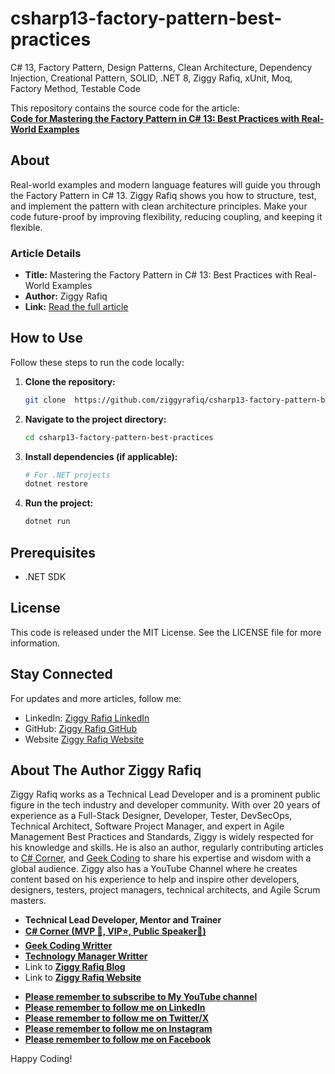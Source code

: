# csharp13-factory-pattern-best-practices
C# 13, Factory Pattern, Design Patterns, Clean Architecture, Dependency Injection, Creational Pattern, SOLID, .NET 8, Ziggy Rafiq, xUnit, Moq, Factory Method, Testable Code

This repository contains the source code for the article:  
**[Code for Mastering the Factory Pattern in C# 13: Best Practices with Real-World Examples](https://www.c-sharpcorner.com/article/mastering-the-factory-pattern-in-c-sharp-13-best-practices-with-real-world-examples/)**  

## About  

Real-world examples and modern language features will guide you through the Factory Pattern in C# 13. Ziggy Rafiq shows you how to structure, test, and implement the pattern with clean architecture principles. Make your code future-proof by improving flexibility, reducing coupling, and keeping it flexible.

### Article Details  

- **Title:** Mastering the Factory Pattern in C# 13: Best Practices with Real-World Examples
- **Author:** Ziggy Rafiq  
- **Link:** [Read the full article](https://www.c-sharpcorner.com/article/mastering-the-factory-pattern-in-c-sharp-13-best-practices-with-real-world-examples/)  

## How to Use  

Follow these steps to run the code locally:  

1. **Clone the repository:**  
   ```bash  
   git clone  https://github.com/ziggyrafiq/csharp13-factory-pattern-best-practices.git 
   ```

2. **Navigate to the project directory:**  
   ```bash  
   cd csharp13-factory-pattern-best-practices
   ```
3. **Install dependencies (if applicable):** 
   ```bash  
   # For .NET projects  
   dotnet restore  
   ```   

4. **Run the project:** 
   ```bash  
   dotnet run  
   ```

## Prerequisites
* .NET SDK

## License
This code is released under the MIT License. See the LICENSE file for more information.

## Stay Connected
For updates and more articles, follow me:

* LinkedIn: [Ziggy Rafiq LinkedIn](https://www.linkedin.com/in/ziggyrafiq/)
* GitHub: [Ziggy Rafiq GitHub](https://github.com/ziggyrafiq)
* Website [Ziggy Rafiq Website](https://ziggyrafiq.com)

## About The Author Ziggy Rafiq

Ziggy Rafiq works as a Technical Lead Developer and is a prominent public figure in the tech industry and developer community. With over 20 years of experience as a Full-Stack Designer, Developer, Tester, DevSecOps, Technical Architect,
Software Project Manager, and expert in Agile Management Best Practices and Standards, Ziggy is widely respected for his knowledge and skills. He is also an author, regularly contributing articles
to [C# Corner](https://www.c-sharpcorner.com/members/ziggy-rafiq), and [Geek Coding](https://geekcodinghub.com/members/ziggy-rafiq) to
share his expertise and wisdom with a global audience. Ziggy also has a YouTube Channel where he creates content based on his experience to help and inspire other developers, designers, testers, project managers,
technical architects, and Agile Scrum masters.

- **Technical Lead Developer, Mentor and Trainer**
- **[C# Corner (MVP 🏅, VIP⭐️, Public Speaker🎤)](https://www.c-sharpcorner.com/members/ziggy-rafiq)**
- **[Geek Coding Writter](https://geekcodinghub.com/members/ziggy-rafiq)**
- **[Technology Manager Writter](https://technology-manager.com/members/ziggy-rafiq)**
- Link to [**Ziggy Rafiq Blog**](https://blog.ziggyrafiq.com)
- Link to [**Ziggy Rafiq Website**](https://ziggyrafiq.com)

* [**Please remember to subscribe to My YouTube channel**](https://www.youtube.com/)
* [**Please remember to follow me on LinkedIn**](https://www.linkedin.com/in/ziggyrafiq/)
* [**Please remember to follow me on Twitter/X**](https://twitter.com/ziggyrafiq)
* [**Please remember to follow me on Instagram**](https://www.instagram.com/ziggyrafiq/)
* [**Please remember to follow me on Facebook**](https://www.facebook.com/ziggyrafiq)
  
Happy Coding!